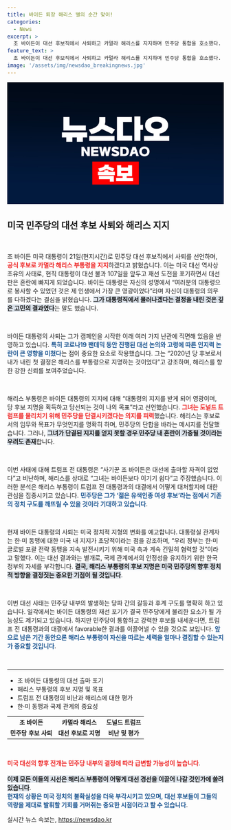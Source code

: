 ```yaml
---
title: 바이든 퇴장 해리스 별의 순간 맞이!
categories:
  - News
excerpt: >
  조 바이든이 대선 후보직에서 사퇴하고 카멀라 해리스를 지지하며 민주당 통합을 호소했다. 해리스는 단결을 강조하며 트럼프에 맞서 싸울 준비가 되어 있다고 밝혔지만, 민주당의 지지 여부가 변수로 남았다.
feature_text: >
  조 바이든이 대선 후보직에서 사퇴하고 카멀라 해리스를 지지하며 민주당 통합을 호소했다. 해리스는 단결을 강조하며 트럼프에 맞서 싸울 준비가 되어 있다고 밝혔지만, 민주당의 지지 여부가 변수로 남았다.
image: '/assets/img/newsdao_breakingnews.jpg'
---
```


<p><img src="/assets/img/newsdao_breakingnews.jpg" alt="flaretime 속보" /></p>

<h2 data-ke-size="size26">미국 민주당의 대선 후보 사퇴와 해리스 지지</h2>

<p data-ke-size="size16">&nbsp;</p>  

<p>조 바이든 미국 대통령이 21일(현지시간)로 민주당 대선 후보직에서 사퇴를 선언하며, <b><span style="color: #ee2323;">공식 후보로 카멀라 해리스 부통령을 지지</span></b>하겠다고 밝혔습니다. 이는 미국 대선 역사상 초유의 사태로, 현직 대통령이 대선 불과 107일을 앞두고 재선 도전을 포기하면서 대선판은 혼란에 빠지게 되었습니다. 바이든 대통령은 자신의 성명에서 “여러분의 대통령으로 봉사할 수 있었던 것은 제 인생에서 가장 큰 영광이었다”라며 자신이 대통령의 의무를 다하겠다는 결심을 밝혔습니다. <b><span style="background-color: #21538527;">그가 대통령직에서 물러나겠다는 결정을 내린 것은 깊은 고민의 결과였다</span></b>는 말도 했습니다. </p>

<p data-ke-size="size16">&nbsp;</p>  

<p>바이든 대통령의 사퇴는 그가 캠페인을 시작한 이래 여러 가지 난관에 직면해 있음을 반영하고 있습니다. <b><span style="color: #1a5490;">특히 코로나19 팬데믹 동안 진행된 대선 논의와 고령에 따른 인지력 논란이 큰 영향을 미쳤다</span></b>는 점이 중요한 요소로 작용했습니다. 그는 “2020년 당 후보로서 내가 내린 첫 결정은 해리스를 부통령으로 지명하는 것이었다”고 강조하며, 해리스를 향한 강한 신뢰를 보여주었습니다.</p>

<p data-ke-size="size16">&nbsp;</p>  

<p>해리스 부통령은 바이든 대통령의 지지에 대해 “대통령의 지지를 받게 되어 영광이며, 당 후보 지명을 획득하고 당선되는 것이 나의 목표”라고 선언했습니다. <b><span style="color: #ee2323;">그녀는 도널드 트럼프를 물리치기 위해 민주당을 단결시키겠다는 의지를 피력</span></b>했습니다. 해리스는 후보로서의 임무와 목표가 무엇인지를 명확히 하며, 민주당의 단합을 바라는 메시지를 전달했습니다. 그러나, <b><span style="background-color: #21538527;">그녀가 단결된 지지를 얻지 못할 경우 민주당 내 혼란이 가중될 것이라는 우려도 존재</span></b>합니다.</p>

<p data-ke-size="size16">&nbsp;</p>  

<p>이번 사태에 대해 트럼프 전 대통령은 “사기꾼 조 바이든은 대선에 출마할 자격이 없었다”고 비난하며, 해리스를 상대로 “그녀는 바이든보다 이기기 쉽다”고 주장했습니다. 이러한 분석은 해리스 부통령이 트럼프 전 대통령과의 대결에서 어떻게 대처할지에 대한 관심을 집중시키고 있습니다. <b><span style="color: #1a5490;">민주당은 그가 ‘젊은 유색인종 여성 후보’라는 점에서 기존의 정치 구도를 깨뜨릴 수 있을 것이라 기대하고 있습니다</span></b>. </p>

<p data-ke-size="size16">&nbsp;</p>  

<p>현재 바이든 대통령의 사퇴는 미국 정치적 지형의 변화를 예고합니다. 대통령실 관계자는 한·미 동맹에 대한 미국 내 지지가 초당적이라는 점을 강조하며, “우리 정부는 한·미 글로벌 포괄 전략 동맹을 지속 발전시키기 위해 미국 측과 계속 긴밀히 협력할 것”이라고 말했다. 이는 대선 결과와는 별개로, 국제 관계에서의 안정성을 유지하기 위한 한국 정부의 자세를 부각합니다. <b><span style="background-color: #21538527;">결국, 해리스 부통령의 후보 지명은 미국 민주당의 향후 정치적 방향을 결정짓는 중요한 기점이 될 것입니다</span></b>. </p>

<p data-ke-size="size16">&nbsp;</p>  

<p>이번 대선 사태는 민주당 내부의 발생하는 당파 간의 갈등과 후계 구도를 명확히 하고 있습니다. 일각에서는 바이든 대통령의 재선 포기가 결국 민주당에게 불리한 요소가 될 가능성도 제기되고 있습니다. 하지만 민주당이 통합하고 강력한 후보를 내세운다면, 트럼프 전 대통령과의 대결에서 favorable한 결과를 이끌어낼 수 있을 것으로 보입니다. <b><span style="color: #1a5490;">앞으로 남은 기간 동안으론 해리스 부통령이 자신을 따르는 세력을 얼마나 결집할 수 있는지가 중요할 것입니다</span></b>. </p>

<p data-ke-size="size16">&nbsp;</p>  

<hr style="height: 1px; border: none; color: #000; background-color: #000;"/>  

<ul>  
    <li>조 바이든 대통령의 대선 출마 포기</li>  
    <li>해리스 부통령의 후보 지명 및 목표</li>  
    <li>트럼프 전 대통령의 비난과 해리스에 대한 평가</li>  
    <li>한·미 동맹과 국제 관계의 중요성</li>  
</ul>  

<table style="width: 100%;">  
    <tr>  
        <td style="text-align: center; height: 17px;"><b>조 바이든</b></td>  
        <td style="text-align: center; height: 17px;"><b>카멀라 해리스</b></td>  
        <td style="text-align: center; height: 17px;"><b>도널드 트럼프</b></td>  
    </tr>  
    <tr>  
        <td style="text-align: center; height: 17px;"><b>민주당 후보 사퇴</b></td>  
        <td style="text-align: center; height: 17px;"><b>대선 후보로 지명</b></td>  
        <td style="text-align: center; height: 17px;"><b>비난 및 평가</b></td>  
    </tr>  
</table>  

<p data-ke-size="size16">&nbsp;</p>  

<p><b><span style="color: #ee2323;">미국 대선의 향후 전개는 민주당 내부의 결정에 따라 급변할 가능성이 높습니다</span></b>.<br /><br />
<b><span style="background-color: #21538527;">이제 모든 이들의 시선은 해리스 부통령이 어떻게 대선 경선을 이끌어 나갈 것인가에 쏠려 있습니다</span></b>.<br />
<b><span style="color: #1a5490;">현재의 상황은 미국 정치의 불확실성을 더욱 부각시키고 있으며, 대선 후보들이 그들의 역량을 제대로 발휘할 기회를 거머쥐는 중요한 시점이라고 할 수 있습니다</span></b>.  </p>
실시간 뉴스 속보는, <a href="https://newsdao.kr" rel="dofollow">https://newsdao.kr</a>


